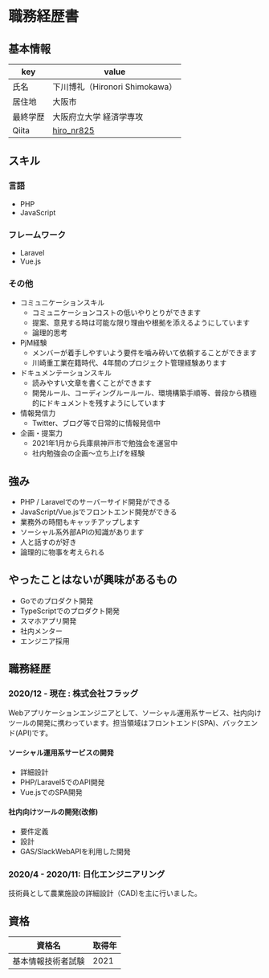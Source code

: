 # 職務経歴書

## 基本情報

|key|value|
|---|-----|
|氏名| 下川博礼（Hironori Shimokawa）|
|居住地|大阪市|
|最終学歴|大阪府立大学 経済学専攻|
|Qiita|[hiro_nr825](https://qiita.com/hiro_nr825)|

## スキル
### 言語

- PHP
- JavaScript

### フレームワーク

- Laravel
- Vue.js

### その他

- コミュニケーションスキル
  - コミュニケーションコストの低いやりとりができます
  - 提案、意見する時は可能な限り理由や根拠を添えるようにしています
  - 論理的思考
- PjM経験
  - メンバーが着手しやすいよう要件を噛み砕いて依頼することができます
  - 川崎重工業在籍時代、4年間のプロジェクト管理経験あります
- ドキュメンテーションスキル
  - 読みやすい文章を書くことができます
  - 開発ルール、コーディングルールール、環境構築手順等、普段から積極的にドキュメントを残すようにしています
- 情報発信力
  - Twitter、ブログ等で日常的に情報発信中
- 企画・提案力
  - 2021年1月から兵庫県神戸市で勉強会を運営中
  - 社内勉強会の企画〜立ち上げを経験

## 強み

- PHP / Laravelでのサーバーサイド開発ができる
- JavaScript/Vue.jsでフロントエンド開発ができる
- 業務外の時間もキャッチアップします
- ソーシャル系外部APIの知識があります
- 人と話すのが好き
- 論理的に物事を考えられる

## やったことはないが興味があるもの

- Goでのプロダクト開発
- TypeScriptでのプロダクト開発
- スマホアプリ開発
- 社内メンター
- エンジニア採用

## 職務経歴

### 2020/12 - 現在 : 株式会社フラッグ

Webアプリケーションエンジニアとして、ソーシャル運用系サービス、社内向けツールの開発に携わっています。担当領域はフロントエンド(SPA)、バックエンド(API)です。

#### ソーシャル運用系サービスの開発

- 詳細設計
- PHP/Laravel5でのAPI開発
- Vue.jsでのSPA開発

#### 社内向けツールの開発(改修)

- 要件定義
- 設計
- GAS/SlackWebAPIを利用した開発


### 2020/4 - 2020/11: 日化エンジニアリング

技術員として農業施設の詳細設計（CAD)を主に行いました。

## 資格

|資格名|取得年|
|---|-----|
|基本情報技術者試験| 2021 |
